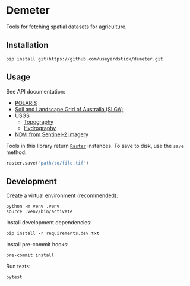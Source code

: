 Demeter
=======

Tools for fetching spatial datasets for agriculture.

Installation
------------

```
pip install git+https://github.com/useyardstick/demeter.git
```

Usage
-----

See API documentation:

- [POLARIS](docs.md#demeter.raster.polaris)
- [Soil and Landscape Grid of Australia (SLGA)](docs.md#demeter.raster.slga)
- USGS
  - [Topography](docs.md#demeter.raster.usgs.topography)
  - [Hydrography](docs.md#demeter.raster.usgs.hydrography)
- [NDVI from Sentinel-2 imagery](docs.md##demeter.raster.sentinel2.ndvi)

Tools in this library return [`Raster`](docs.md#demeter.raster.Raster)
instances. To save to disk, use the `save` method:

```python
raster.save("path/to/file.tif")
```

Development
-----------

Create a virtual environment (recommended):

```
python -m venv .venv
source .venv/bin/activate
```

Install development dependencies:

```
pip install -r requirements.dev.txt
```

Install pre-commit hooks:

```
pre-commit install
```

Run tests:

```
pytest
```
